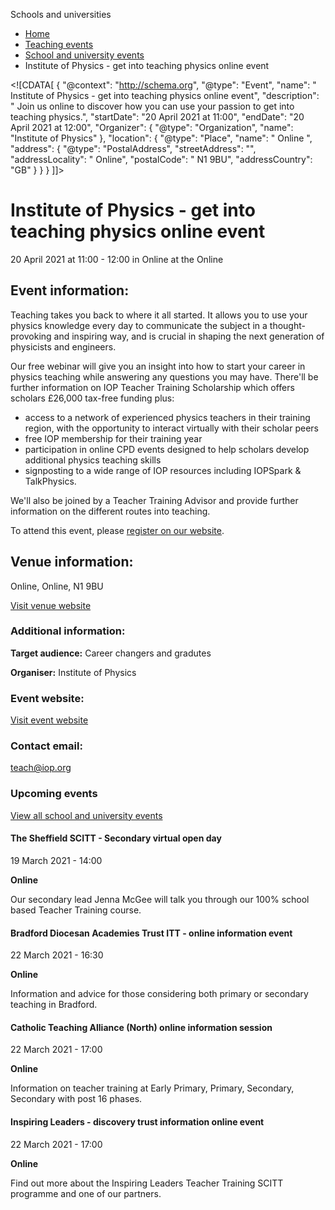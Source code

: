 Schools and universities

*   [Home](/)
*   [Teaching events](/teaching-events)
*   [School and university events](/teaching-events/training-provider-events)
*   Institute of Physics - get into teaching physics online event

<!\[CDATA\[ { "@context": "http://schema.org", "@type": "Event", "name": " Institute of Physics - get into teaching physics online event", "description": " Join us online to discover how you can use your passion to get into teaching physics.", "startDate": "20 April 2021 at 11:00", "endDate": "20 April 2021 at 12:00", "Organizer": { "@type": "Organization", "name": "Institute of Physics" }, "location": { "@type": "Place", "name": " Online ", "address": { "@type": "PostalAddress", "streetAddress": "", "addressLocality": " Online", "postalCode": " N1 9BU", "addressCountry": "GB" } } } \]\]>

Institute of Physics - get into teaching physics online event
=============================================================

20 April 2021 at 11:00 - 12:00 in Online at the Online

Event information:
------------------

Teaching takes you back to where it all started. It allows you to use your physics knowledge every day to communicate the subject in a thought-provoking and inspiring way, and is crucial in shaping the next generation of physicists and engineers.

Our free webinar will give you an insight into how to start your career in physics teaching while answering any questions you may have. There'll be further information on IOP Teacher Training Scholarship which offers scholars £26,000 tax-free funding plus:

*   access to a network of experienced physics teachers in their training region, with the opportunity to interact virtually with their scholar peers
*   free IOP membership for their training year
*   participation in online CPD events designed to help scholars develop additional physics teaching skills
*   signposting to a wide range of IOP resources including IOPSpark & TalkPhysics.

We'll also be joined by a Teacher Training Advisor and provide further information on the different routes into teaching.

To attend this event, please [register on our website](https://attendee.gotowebinar.com/register/2725314805374211084?source=DfE+Events).

Venue information:
------------------

Online, Online, N1 9BU

[Visit venue website](https://www.iop.org/about/support-grants/iop-teacher-training-scholarships "Online")

### Additional information:

**Target audience:** Career changers and gradutes

**Organiser:** Institute of Physics

### Event website:

[Visit event website](https://attendee.gotowebinar.com/register/2725314805374211084?source=DfE+Events)

### Contact email:

[teach@iop.org](mailto:teach@iop.org)

### Upcoming events

[View all school and university events](/teaching-events/training-provider-events)

[](/teaching-events/training-provider-events/210319-the-sheffield-scitt-secondary-virtual-open-day)

#### The Sheffield SCITT - Secondary virtual open day

19 March 2021 - 14:00

**Online**

Our secondary lead Jenna McGee will talk you through our 100% school based Teacher Training course.

[](/teaching-events/training-provider-events/210322-bradford-diocesan-academies-trust-itt-online-information-event)

#### Bradford Diocesan Academies Trust ITT - online information event

22 March 2021 - 16:30

**Online**

Information and advice for those considering both primary or secondary teaching in Bradford.

[](/teaching-events/training-provider-events/210322-catholic-teaching-alliance-north-online-information-session)

#### Catholic Teaching Alliance (North) online information session

22 March 2021 - 17:00

**Online**

Information on teacher training at Early Primary, Primary, Secondary, Secondary with post 16 phases.

[](/teaching-events/training-provider-events/210322-inspiring-leaders-discovery-trust-information-online-event)

#### Inspiring Leaders - discovery trust information online event

22 March 2021 - 17:00

**Online**

Find out more about the Inspiring Leaders Teacher Training SCITT programme and one of our partners.